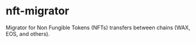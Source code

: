 # nft-migrator
Migrator for Non Fungible Tokens (NFTs) transfers between chains (WAX, EOS, and others).
